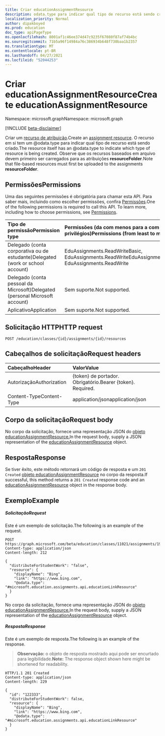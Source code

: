 ```yaml
---
title: Criar educationAssignmentResource
description: odata.type para indicar qual tipo de recurso está sendo criado. Observe que os recursos baseados em arquivo devem primeiro ser carregados para as atribuições **resourceFolder**.
localization_priority: Normal
author: dipakboyed
ms.prod: education
doc_type: apiPageType
ms.openlocfilehash: 8001af1c46ee374d47c9235f67080f87af74b4bc
ms.sourcegitcommit: 71b5a96f14984a76c386934b648f730baa1b2357
ms.translationtype: MT
ms.contentlocale: pt-BR
ms.lasthandoff: 04/27/2021
ms.locfileid: "52044253"
---
```

# <a name="create-educationassignmentresource"></a><span data-ttu-id="cdc78-104">Criar educationAssignmentResource</span><span class="sxs-lookup"><span data-stu-id="cdc78-104">Create educationAssignmentResource</span></span>

<span data-ttu-id="cdc78-105">Namespace: microsoft.graph</span><span class="sxs-lookup"><span data-stu-id="cdc78-105">Namespace: microsoft.graph</span></span>

[!INCLUDE [beta-disclaimer](../../includes/beta-disclaimer.md)]

<span data-ttu-id="cdc78-106">Criar um [recurso de atribuição](../resources/educationassignmentresource.md).</span><span class="sxs-lookup"><span data-stu-id="cdc78-106">Create an [assignment resource](../resources/educationassignmentresource.md).</span></span> <span data-ttu-id="cdc78-107">O recurso em si tem um @odata.type para indicar qual tipo de recurso está sendo criado.</span><span class="sxs-lookup"><span data-stu-id="cdc78-107">The resource itself has an @odata.type to indicate which type of resource is being created.</span></span> <span data-ttu-id="cdc78-108">Observe que os recursos baseados em arquivo devem primeiro ser carregados para as atribuições **resourceFolder**.</span><span class="sxs-lookup"><span data-stu-id="cdc78-108">Note that file-based resources must first be uploaded to the assignments **resourceFolder**.</span></span>

## <a name="permissions"></a><span data-ttu-id="cdc78-109">Permissões</span><span class="sxs-lookup"><span data-stu-id="cdc78-109">Permissions</span></span>
<span data-ttu-id="cdc78-p103">Uma das seguintes permissões é obrigatória para chamar esta API. Para saber mais, incluindo como escolher permissões, confira [Permissões](/graph/permissions-reference).</span><span class="sxs-lookup"><span data-stu-id="cdc78-p103">One of the following permissions is required to call this API. To learn more, including how to choose permissions, see [Permissions](/graph/permissions-reference).</span></span>

|<span data-ttu-id="cdc78-112">Tipo de permissão</span><span class="sxs-lookup"><span data-stu-id="cdc78-112">Permission type</span></span>      | <span data-ttu-id="cdc78-113">Permissões (da com menos para a com mais privilégios)</span><span class="sxs-lookup"><span data-stu-id="cdc78-113">Permissions (from least to most privileged)</span></span>              |
|:--------------------|:---------------------------------------------------------|
|<span data-ttu-id="cdc78-114">Delegado (conta corporativa ou de estudante)</span><span class="sxs-lookup"><span data-stu-id="cdc78-114">Delegated (work or school account)</span></span> |  <span data-ttu-id="cdc78-115">EduAssignments.ReadWriteBasic, EduAssignments.ReadWrite</span><span class="sxs-lookup"><span data-stu-id="cdc78-115">EduAssignments.ReadWriteBasic, EduAssignments.ReadWrite</span></span>  |
|<span data-ttu-id="cdc78-116">Delegado (conta pessoal da Microsoft)</span><span class="sxs-lookup"><span data-stu-id="cdc78-116">Delegated (personal Microsoft account)</span></span> |  <span data-ttu-id="cdc78-117">Sem suporte.</span><span class="sxs-lookup"><span data-stu-id="cdc78-117">Not supported.</span></span>  |
|<span data-ttu-id="cdc78-118">Aplicativo</span><span class="sxs-lookup"><span data-stu-id="cdc78-118">Application</span></span> | <span data-ttu-id="cdc78-119">Sem suporte.</span><span class="sxs-lookup"><span data-stu-id="cdc78-119">Not supported.</span></span>  | 

## <a name="http-request"></a><span data-ttu-id="cdc78-120">Solicitação HTTP</span><span class="sxs-lookup"><span data-stu-id="cdc78-120">HTTP request</span></span>
<!-- { "blockType": "ignored" } -->
```http
POST /education/classes/{id}/assignments/{id}/resources
```
## <a name="request-headers"></a><span data-ttu-id="cdc78-121">Cabeçalhos de solicitação</span><span class="sxs-lookup"><span data-stu-id="cdc78-121">Request headers</span></span>
| <span data-ttu-id="cdc78-122">Cabeçalho</span><span class="sxs-lookup"><span data-stu-id="cdc78-122">Header</span></span>       | <span data-ttu-id="cdc78-123">Valor</span><span class="sxs-lookup"><span data-stu-id="cdc78-123">Value</span></span> |
|:---------------|:--------|
| <span data-ttu-id="cdc78-124">Autorização</span><span class="sxs-lookup"><span data-stu-id="cdc78-124">Authorization</span></span>  | <span data-ttu-id="cdc78-p104">{token} de portador. Obrigatório.</span><span class="sxs-lookup"><span data-stu-id="cdc78-p104">Bearer {token}. Required.</span></span>  |
| <span data-ttu-id="cdc78-127">Content-Type</span><span class="sxs-lookup"><span data-stu-id="cdc78-127">Content-Type</span></span>  | <span data-ttu-id="cdc78-128">application/json</span><span class="sxs-lookup"><span data-stu-id="cdc78-128">application/json</span></span>  |

## <a name="request-body"></a><span data-ttu-id="cdc78-129">Corpo da solicitação</span><span class="sxs-lookup"><span data-stu-id="cdc78-129">Request body</span></span>
<span data-ttu-id="cdc78-130">No corpo da solicitação, fornece uma representação JSON do [objeto educationAssignmentResource.](../resources/educationassignmentresource.md)</span><span class="sxs-lookup"><span data-stu-id="cdc78-130">In the request body, supply a JSON representation of the [educationAssignmentResource](../resources/educationassignmentresource.md) object.</span></span>


## <a name="response"></a><span data-ttu-id="cdc78-131">Resposta</span><span class="sxs-lookup"><span data-stu-id="cdc78-131">Response</span></span>
<span data-ttu-id="cdc78-132">Se tiver êxito, este método retornará um código de resposta e um `201 Created` [objeto educationAssignmentResource](../resources/educationassignmentresource.md) no corpo da resposta.</span><span class="sxs-lookup"><span data-stu-id="cdc78-132">If successful, this method returns a `201 Created` response code and an [educationAssignmentResource](../resources/educationassignmentresource.md) object in the response body.</span></span>

## <a name="example"></a><span data-ttu-id="cdc78-133">Exemplo</span><span class="sxs-lookup"><span data-stu-id="cdc78-133">Example</span></span>
##### <a name="request"></a><span data-ttu-id="cdc78-134">Solicitação</span><span class="sxs-lookup"><span data-stu-id="cdc78-134">Request</span></span>
<span data-ttu-id="cdc78-135">Este é um exemplo de solicitação.</span><span class="sxs-lookup"><span data-stu-id="cdc78-135">The following is an example of the request.</span></span>
<!-- {
  "blockType": "ignored",
  "name": "create_educationassignmentresource_from_educationassignment"
}-->
```http
POST https://graph.microsoft.com/beta/education/classes/11021/assignments/19002/resources
Content-type: application/json
Content-length: 212

{
  "distributeForStudentWork": "false",
  "resource": {
    "displayName": "Bing",
    "link": "https://www.bing.com",
    "@odata.type": "#microsoft.education.assignments.api.educationLinkResource"
  }
}

```
<span data-ttu-id="cdc78-136">No corpo da solicitação, fornece uma representação JSON do [objeto educationAssignmentResource.](../resources/educationassignmentresource.md)</span><span class="sxs-lookup"><span data-stu-id="cdc78-136">In the request body, supply a JSON representation of the [educationAssignmentResource](../resources/educationassignmentresource.md) object.</span></span>
##### <a name="response"></a><span data-ttu-id="cdc78-137">Resposta</span><span class="sxs-lookup"><span data-stu-id="cdc78-137">Response</span></span>
<span data-ttu-id="cdc78-138">Este é um exemplo de resposta.</span><span class="sxs-lookup"><span data-stu-id="cdc78-138">The following is an example of the response.</span></span> 

><span data-ttu-id="cdc78-139">**Observação:** o objeto de resposta mostrado aqui pode ser encurtado para legibilidade.</span><span class="sxs-lookup"><span data-stu-id="cdc78-139">**Note:** The response object shown here might be shortened for readability.</span></span>


<!-- {
  "blockType": "ignored",
  "truncated": true,
  "@odata.type": "microsoft.graph.educationAssignmentResource"
} -->
```http
HTTP/1.1 201 Created
Content-type: application/json
Content-length: 229

{
  "id": "122333",
  "distributeForStudentWork": false,
  "resource": {
    "displayName": "Bing",
    "link": "https://www.bing.com",
    "@odata.type": "#microsoft.education.assignments.api.educationLinkResource"
  }
}

```
<!-- uuid: 8fcb5dbc-d5aa-4681-8e31-b001d5168d79
2015-10-25 14:57:30 UTC -->
<!--
{
  "type": "#page.annotation",
  "description": "Create educationAssignmentResource",
  "keywords": "",
  "section": "documentation",
  "tocPath": "",
  "suppressions": []
}
-->


